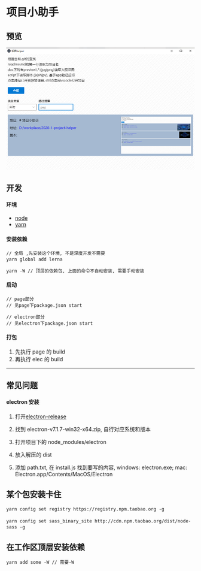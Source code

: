 # 项目小助手

## 预览

![preview](./doc/preview.png)

## 开发

#### 环境

-   [node](http://nodejs.cn/download/)
-   [yarn](https://www.yarnpkg.com/lang/en/)

#### 安装依赖

```
// 全局 ,先安装这个环境, 不是深度开发不需要
yarn global add lerna
```

```
yarn -W // 顶层的依赖包, 上面的命令不自动安装, 需要手动安装
```

#### 启动

```
// page部分
// 见page下package.json start
```

```
// electron部分
// 见electron下package.json start
```

#### 打包

1. 先执行 page 的 build
2. 再执行 elec 的 build

---

## 常见问题

#### electron 安装

1. 打开[electron-release](https://github.com/electron/electron/releases?after=v9.0.0-nightly.20191222)

1. 找到 electron-v7.1.7-win32-x64.zip, 自行对应系统和版本

1. 打开项目下的 node_modules/electron

1. 放入解压的 dist

1. 添加 path.txt, 在 install.js 找到要写的内容, windows: electron.exe; mac: Electron.app/Contents/MacOS/Electron

## 某个包安装卡住

```
yarn config set registry https://registry.npm.taobao.org -g

yarn config set sass_binary_site http://cdn.npm.taobao.org/dist/node-sass -g
```

## 在工作区顶层安装依赖

```
yarn add some -W // 需要-W
```
